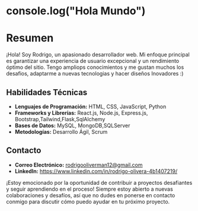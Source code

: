 
# console.log("Hola Mundo")

# Resumen
¡Hola! Soy Rodrigo, un apasionado desarrollador web. Mi enfoque principal es garantizar una experiencia de usuario excepcional y un rendimiento óptimo del sitio. Tengo ampliops conocimientos y me gustan muchos los desafios, adaptarme a nuevas tecnologias y hacer diseños Inovadores :)
  
## Habilidades Técnicas

- **Lenguajes de Programación:** HTML, CSS, JavaScript, Python
- **Frameworks y Librerías:** React.js, Node.js, Express.js, Bootstrap,Tailwind,Flask,SqlAlchemy
- **Bases de Datos:** MySQL, MongoDB,SQLServer
- **Metodologías:** Desarrollo Ágil, Scrum

## Contacto

- **Correo Electrónico:** rodrigooliverman12@gmail.com
- **LinkedIn:** https://www.linkedin.com/in/rodrigo-olivera-4b1407219/

¡Estoy emocionado por la oportunidad de contribuir a proyectos desafiantes y seguir aprendiendo en el proceso! Siempre estoy abierto a nuevas colaboraciones y desafíos, así que no dudes en ponerse en contacto conmigo para discutir cómo puedo ayudar en tu próximo proyecto.
